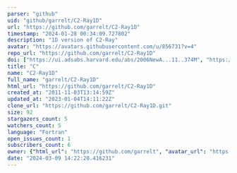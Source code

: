 ```yaml
---
parser: "github"
uid: "github/garrelt/C2-Ray1D"
url: "https://github.com/garrelt/C2-Ray1D"
timestamp: "2024-01-28 00:34:09.727802"
description: "1D version of C2-Ray"
avatar: "https://avatars.githubusercontent.com/u/856731?v=4"
repo_url: "https://github.com/garrelt/C2-Ray1D"
doi: ["https://ui.adsabs.harvard.edu/abs/2006NewA...11..374M", "https://ui.adsabs.harvard.edu/abs/2023ascl.soft12022M/abstract"]
title: "C"
name: "C2-Ray1D"
full_name: "garrelt/C2-Ray1D"
html_url: "https://github.com/garrelt/C2-Ray1D"
created_at: "2011-11-03T13:14:59Z"
updated_at: "2023-01-04T14:11:22Z"
clone_url: "https://github.com/garrelt/C2-Ray1D.git"
size: 92
stargazers_count: 5
watchers_count: 5
language: "Fortran"
open_issues_count: 1
subscribers_count: 6
owner: {"html_url": "https://github.com/garrelt", "avatar_url": "https://avatars.githubusercontent.com/u/856731?v=4", "login": "garrelt", "type": "User"}
date: "2024-03-09 14:22:20.416231"
---
```

